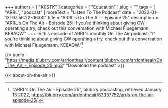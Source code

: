 +++
authors = [ "K0STK" ]
categories = [ "Education" ]
slug = ""
tags = [ "ARRL", "podcast" ]
moreText = "Listen To The Podcast"
date = "2022-01-13T07:56:22-06:00"
title = "ARRL's On The Air - Episode 25"
description = "ARRL's On The Air - Episode 25: If you're thinking about giving CW operating a try, check out this conversation with Michael Fluegemann, KE8AQW."
+++
In this episode of ARRL's monthly On The Air podcast: "If you're thinking about giving CW operating a try, check out this conversation with Michael Fluegemann, KE8AQW."[^1]

[^1]: "ARRL's On The Air - Episode 25", blubrry podcasting, retrieved January 13 2022, https://blubrry.com/arrlontheair/83337752/arrls-on-the-air-episode-25/.

<!--more-->

{{< audio "https://media.blubrry.com/arrlontheair/content.blubrry.com/arrlontheair/On_The_Air_-_Episode_25.mp3" "Download the podcast" >}}

{{< about-on-the-air >}}
